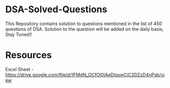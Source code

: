 # DSA-Solved-Questions
This Repository contains solution to questions mentioned in the list of 450 questions of DSA.
Solution to the question will be added on the daily basis, Stay Tuned!!

# Resources
Excel Sheet - https://drive.google.com/file/d/1FMdN_OCfOI0iAeDlqswCiC2DZzD4nPsb/view
